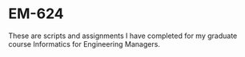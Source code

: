 # EM-624

These are scripts and assignments I have completed for my graduate course Informatics for Engineering Managers.
